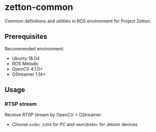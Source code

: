 # zetton-common

Common definitions and utilities in ROS environment for Project Zetton.

## Prerequisites

Recommended environment:

- Ubuntu 18.04
- ROS Melodic
- OpenCV 4.1.0+
- GStreamer 1.14+

## Usage

### RTSP stream

Receive RTSP stream by OpenCV + GStreamer

- Choose `avdec_h264` for PC and `omxh264dec` for Jetson devices

